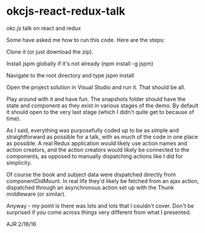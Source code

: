 # okcjs-react-redux-talk
okc.js talk on react and redux

Some have asked me how to run this code.  Here are the steps:

Clone it (or just download the zip).

Install jspm globally if it's not already  (npm install -g jspm)

Navigate to the root directory and type jspm install

Open the project solution in Visual Studio and run it.  That should be all.

Play around with it and have fun.  The snapshots folder should have the state and component as they exist in various stages of the demo.  By default it should open to the very last stage (which I didn't quite get to because of time).  

As I said, everything was purposefully coded up to be as simple and straightforward as possible for a talk, with as much of the code in one place as possible.  A real Redux
application would likely use action names and action creators, and the action creators would likely be connected to the components, as opposed to manually dispatching actions 
like I did for simplicity.

Of course the book and subject data were dispatched directly from componentDidMount.  In real life they'd likely be fetched from an ajax action, dispatched through an
asynchronous action set up with the Thunk middleware (or similar).

Anyway - my point is there was lots and lots that I couldn't cover.  Don't be surprised if you come across things very different from what I presented.

AJR 2/16/16